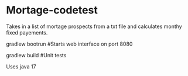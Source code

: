 # Mortage-codetest
Takes in a list of mortage prospects from a txt file and calculates monthy fixed payements.


gradlew bootrun #Starts web interface on port 8080


gradlew build        #Unit tests


Uses java 17
